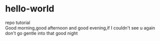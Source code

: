 # hello-world
repo tutorial  
Good morning,good afternoon and good evening,if I couldn't see u again  
don't go gentle into that good night
